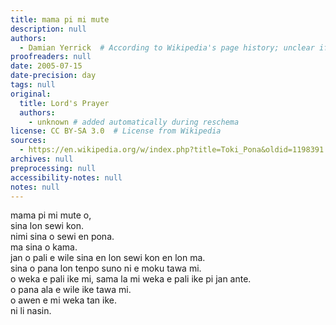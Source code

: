 ```yaml
---
title: mama pi mi mute
description: null
authors:
  - Damian Yerrick  # According to Wikipedia's page history; unclear if this is the actual translator
proofreaders: null
date: 2005-07-15
date-precision: day
tags: null
original:
  title: Lord's Prayer
  authors:
    - unknown # added automatically during reschema
license: CC BY-SA 3.0  # License from Wikipedia
sources:
  - https://en.wikipedia.org/w/index.php?title=Toki_Pona&oldid=1198391
archives: null
preprocessing: null
accessibility-notes: null
notes: null
---
```


mama pi mi mute o,  \
sina lon sewi kon.  \
nimi sina o sewi en pona.  \
ma sina o kama.  \
jan o pali e wile sina en lon sewi kon en lon ma.  \
sina o pana lon tenpo suno ni e moku tawa mi.  \
o weka e pali ike mi, sama la mi weka e pali ike pi jan ante.  \
o pana ala e wile ike tawa mi.  \
o awen e mi weka tan ike.  \
ni li nasin.
